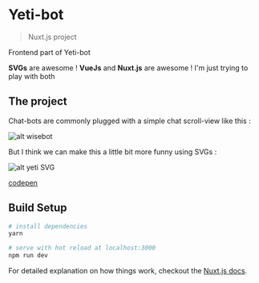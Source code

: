 # Yeti-bot

> Nuxt.js project

Frontend part of Yeti-bot

**SVGs** are awesome ! **VueJs** and **Nuxt.js** are awesome ! I'm just trying to play with both

## The project

Chat-bots are commonly plugged with a simple chat scroll-view like this :

![alt wisebot](https://transferwise-blog.s3.amazonaws.com/bot-iphone-5.png)

But I think we can make this a little bit more funny using SVGs :

![alt yeti SVG](https://cdn.dribbble.com/users/31484/screenshots/4249163/yeti.gif )

[codepen](https://codepen.io/BETEPok1990/pen/zRLPjX)

## Build Setup

``` bash
# install dependencies
yarn

# serve with hot reload at localhost:3000
npm run dev

```

For detailed explanation on how things work, checkout the [Nuxt.js docs](https://github.com/nuxt/nuxt.js).
